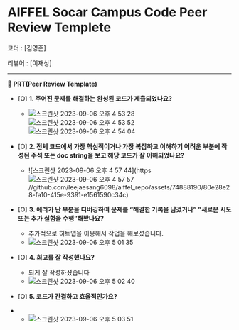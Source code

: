 # AIFFEL Socar Campus Code Peer Review Templete

코더 : [김영준]

리뷰어 : [이재상]

---

🔑 **PRT(Peer Review Template)**

- [O]  **1. 주어진 문제를 해결하는 완성된 코드가 제출되었나요?**
  - ![스크린샷 2023-09-06 오후 4 53 28](https://github.com/leejaesang6098/aiffel_repo/assets/74888190/d5057ed2-4131-4df2-a18b-229cc72c08c0)![스크린샷 2023-09-06 오후 4 53 52](https://github.com/leejaesang6098/aiffel_repo/assets/74888190/c2757671-b16d-424a-9885-7a8137352f79)![스크린샷 2023-09-06 오후 4 54 04](https://github.com/leejaesang6098/aiffel_repo/assets/74888190/bdd2129a-f80a-4dd1-8bdf-46b5bed1ab42)
    
- [O]  **2. 전체 코드에서 가장 핵심적이거나 가장 복잡하고 이해하기 어려운 부분에 작성된 
주석 또는 doc string을 보고 해당 코드가 잘 이해되었나요?**
  - ![스크린샷 2023-09-06 오후 4 57 44](https![스크린샷 2023-09-06 오후 4 57 57](https://github.com/leejaesang6098/aiffel_repo/assets/74888190/42229503-14dd-4080-a352-d54a2ba98f9f)
  //github.com/leejaesang6098/aiffel_repo/assets/74888190/80e28e28-fa10-415e-9391-e1561590c34c)
        
- [O]  **3. 에러가 난 부분을 디버깅하여 문제를 “해결한 기록을 남겼거나” 
”새로운 시도 또는 추가 실험을 수행”해봤나요?**
  - 추가적으로 히트맵을 이용해서 작업을 해보셨습니다.
  - ![스크린샷 2023-09-06 오후 5 01 35](https://github.com/leejaesang6098/aiffel_repo/assets/74888190/71df6e09-47a5-4e65-8945-b4e9c21f1161)
        
- [O]  **4. 회고를 잘 작성했나요?**
    - 되게 잘 작성하셨습니다
    - ![스크린샷 2023-09-06 오후 5 02 40](https://github.com/leejaesang6098/aiffel_repo/assets/74888190/64c67704-f689-48e4-a8c7-4a11546a626c)

- [O]  **5. 코드가 간결하고 효율적인가요?**
- - ![스크린샷 2023-09-06 오후 5 03 51](https://github.com/leejaesang6098/aiffel_repo/assets/74888190/445b47c8-e0f7-4f0a-8efa-47b05610f1e5)
